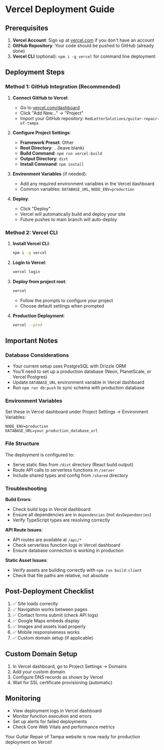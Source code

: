 # Vercel Deployment Guide

## Prerequisites

1. **Vercel Account**: Sign up at [vercel.com](https://vercel.com) if you don't have an account
2. **GitHub Repository**: Your code should be pushed to GitHub (already done)
3. **Vercel CLI** (optional): `npm i -g vercel` for command line deployment

## Deployment Steps

### Method 1: GitHub Integration (Recommended)

1. **Connect GitHub to Vercel**:
   - Go to [vercel.com/dashboard](https://vercel.com/dashboard)
   - Click "Add New..." → "Project"
   - Import your GitHub repository: `RedLetterSolutions/guitar-repair-of-tampa`

2. **Configure Project Settings**:
   - **Framework Preset**: Other
   - **Root Directory**: `.` (leave blank)
   - **Build Command**: `npm run vercel-build`
   - **Output Directory**: `dist`
   - **Install Command**: `npm install`

3. **Environment Variables** (if needed):
   - Add any required environment variables in the Vercel dashboard
   - Common variables: `DATABASE_URL`, `NODE_ENV=production`

4. **Deploy**:
   - Click "Deploy"
   - Vercel will automatically build and deploy your site
   - Future pushes to main branch will auto-deploy

### Method 2: Vercel CLI

1. **Install Vercel CLI**:
   ```bash
   npm i -g vercel
   ```

2. **Login to Vercel**:
   ```bash
   vercel login
   ```

3. **Deploy from project root**:
   ```bash
   vercel
   ```
   - Follow the prompts to configure your project
   - Choose default settings when prompted

4. **Production Deployment**:
   ```bash
   vercel --prod
   ```

## Important Notes

### Database Considerations
- Your current setup uses PostgreSQL with Drizzle ORM
- You'll need to set up a production database (Neon, PlanetScale, or Vercel Postgres)
- Update `DATABASE_URL` environment variable in Vercel dashboard
- Run `npm run db:push` to sync schema with production database

### Environment Variables
Set these in Vercel dashboard under Project Settings → Environment Variables:
```
NODE_ENV=production
DATABASE_URL=your_production_database_url
```

### File Structure
The deployment is configured to:
- Serve static files from `/dist` directory (React build output)
- Route API calls to serverless functions in `/server`
- Include shared types and config from `/shared` directory

### Troubleshooting

**Build Errors**:
- Check build logs in Vercel dashboard
- Ensure all dependencies are in `dependencies` (not `devDependencies`)
- Verify TypeScript types are resolving correctly

**API Route Issues**:
- API routes are available at `/api/*`
- Check serverless function logs in Vercel dashboard
- Ensure database connection is working in production

**Static Asset Issues**:
- Verify assets are building correctly with `npm run build:client`
- Check that file paths are relative, not absolute

## Post-Deployment Checklist

1. ✅ Site loads correctly
2. ✅ Navigation works between pages
3. ✅ Contact forms submit (check API logs)
4. ✅ Google Maps embeds display
5. ✅ Images and assets load properly
6. ✅ Mobile responsiveness works
7. ✅ Custom domain setup (if applicable)

## Custom Domain Setup

1. In Vercel dashboard, go to Project Settings → Domains
2. Add your custom domain
3. Configure DNS records as shown by Vercel
4. Wait for SSL certificate provisioning (automatic)

## Monitoring

- View deployment logs in Vercel dashboard
- Monitor function execution and errors
- Set up alerts for failed deployments
- Check Core Web Vitals and performance metrics

Your Guitar Repair of Tampa website is now ready for production deployment on Vercel!